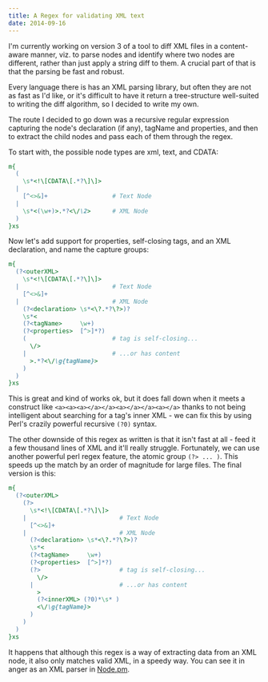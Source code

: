 ```yaml
---
title: A Regex for validating XML text
date: 2014-09-16
---
```


I'm currently working on version 3 of a tool to diff XML files in a content-aware manner, viz. to parse nodes and identify where two nodes are different, rather than just apply a string diff to them. A crucial part of that is that the parsing be fast and robust. 

Every language there is has an XML parsing library, but often they are not as fast as I'd like, or it's difficult to have it return a tree-structure well-suited to writing the diff algorithm, so I decided to write my own.

The route I decided to go down was a recursive regular expression capturing the node's declaration (if any), tagName and properties, and then to extract the child nodes and pass each of them through the regex.

To start with, the possible node types are xml, text, and CDATA:

~~~perl
m{
  (
    \s*<!\[CDATA\[.*?\]\]>
  |
    [^<>&]+                  # Text Node
  |
    \s*<(\w+)>.*?<\/\2>      # XML Node
  )
}xs
~~~

Now let's add support for properties, self-closing tags, and an XML declaration, and name the capture groups:

~~~perl
m{
  (?<outerXML>
    \s*<!\[CDATA\[.*?\]\]>
  |                          # Text Node
    [^<>&]+
  |                          # XML Node
    (?<declaration> \s*<\?.*?\?>)?
    \s*<
    (?<tagName>     \w+)
    (?<properties>  [^>]*?)
    (                        # tag is self-closing...
      \/>
    |                        # ...or has content
      >.*?<\/\g{tagName}>
    )
  )
}xs
~~~

This is great and kind of works ok, but it does fall down when it meets a construct like `<a><a><a></a></a><a></a></a><a></a>` thanks to not being intelligent about searching for a tag's inner XML - we can fix this by using Perl's crazily powerful recursive `(?0)` syntax.

The other downside of this regex as written is that it isn't fast at all - feed it a few thousand lines of XML and it'll really struggle. Fortunately, we can use another powerful perl regex feature, the atomic group `(?> ... )`. This speeds up the match by an order of magnitude for large files. The final version is this:

~~~perl
m{
  (?<outerXML>
    (?>
      \s*<!\[CDATA\[.*?\]\]>
    |                          # Text Node
      [^<>&]+
    |                          # XML Node
      (?<declaration> \s*<\?.*?\?>)?
      \s*<
      (?<tagName>     \w+)
      (?<properties>  [^>]*?)
      (?>                      # tag is self-closing...
        \/>
      |                        # ...or has content
        >
        (?<innerXML> (?0)*\s* )
        <\/\g{tagName}>
      )
    )
  )
}xs
~~~

It happens that although this regex is a way of extracting data from an XML node, it also only matches valid XML, in a speedy way. You can see it in anger as an XML parser in [Node.pm](https://github.com/alexander-brett/xmlDiff.pm/blob/master/xmlDiff/Node.pm).